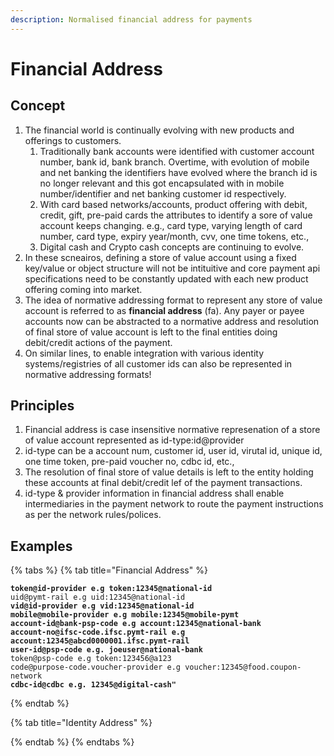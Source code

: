 ```yaml
---
description: Normalised financial address for payments
---
```


# Financial Address

## Concept

1. The financial world is continually evolving with new products and offerings to customers.&#x20;
   1. Traditionally bank accounts were identified with customer account number, bank id, bank branch. Overtime, with evolution of  mobile and net banking the identifiers have evolved where the branch id is no longer relevant and this got encapsulated with in mobile number/identifier and net banking customer id respectively.
   2. With card based networks/accounts, product offering with debit, credit, gift, pre-paid cards the attributes to identify a sore of value account keeps changing. e.g., card type, varying length of card number, card type, expiry year/month, cvv, one time tokens, etc.,
   3. &#x20;Digital cash and Crypto cash concepts are continuing to evolve.
2. In these scneairos, defining a store of value account using a fixed key/value or object structure will not be intituitive and core payment api specifications need to be constantly updated with each new product offering coming into market.
3. The idea of normative addressing format to represent any store of value account is referred to as **financial address** (fa). Any payer or payee accounts now can be abstracted to a normative address and resolution of final store of value account is left to the final entities doing debit/credit actions of the payment.
4. On similar lines, to enable integration with various identity systems/registries of all customer ids can also be represented in normative addressing formats!

## Principles

1. Financial address is case insensitive normative represenation of a store of value account represented as id-type:id@provider
2. id-type can be a account num, customer id, user id, virutal id, unique id, one time token, pre-paid voucher no, cdbc  id, etc.,
3. The resolution of final store of value details is left to the entity holding these accounts at final debit/credit lef of the payment transactions.
4. id-type & provider information in financial address shall enable intermediaries in the payment network to route the payment instructions as per the network rules/polices.

## Examples

{% tabs %}
{% tab title="Financial Address" %}
<pre data-line-numbers><code><strong>token@id-provider e.g token:12345@national-id
</strong>uid@pymt-rail e.g uid:12345@national-id
<strong>vid@id-provider e.g vid:12345@national-id
</strong><strong>mobile@mobile-provider e.g mobile:12345@mobile-pymt
</strong><strong>account-id@bank-psp-code e.g account:12345@national-bank
</strong><strong>account-no@ifsc-code.ifsc.pymt-rail e.g account:12345@abcd0000001.ifsc.pymt-rail
</strong><strong>user-id@psp-code e.g. joeuser@national-bank
</strong>token@psp-code e.g token:123456@a123
code@purpose-code.voucher-provider e.g voucher:12345@food.coupon-network
<strong>cdbc-id@cdbc e.g. 12345@digital-cash"
</strong></code></pre>
{% endtab %}

{% tab title="Identity Address" %}

{% endtab %}
{% endtabs %}
